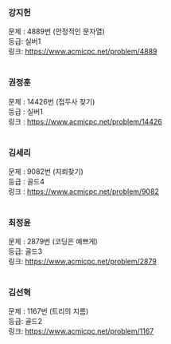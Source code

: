 ### 강지헌
문제 : 4889번 (안정적인 문자열) <br/>
등급: 실버1 <br/>
링크: https://www.acmicpc.net/problem/4889 <br/>
<br/>

### 권정훈
문제 : 14426번 (접두사 찾기) <br/>
등급 : 실버1  <br/>
링크 : https://www.acmicpc.net/problem/14426 <br/>
<br/>

### 김세리
문제 : 9082번 (지뢰찾기) <br/>
등급 : 골드4 <br/>
링크 : https://www.acmicpc.net/problem/9082 <br/>
<br/>

### 최정윤
문제 : 2879번 (코딩은 예쁘게) <br/>
등급: 골드3 <br/>
링크: https://www.acmicpc.net/problem/2879 <br/>
<br/>

### 김선혁
문제 : 1167번 (트리의 지름) <br/>
등급: 골드2 <br/>
링크: https://www.acmicpc.net/problem/1167 <br/>
<br/>
